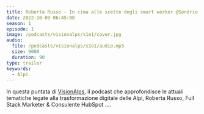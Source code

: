 ```yaml
---
title: Roberta Russo - In cima alle scelte degli smart worker @Sondrio
date: 2022-10-09 06:45:00
season: 1
episode: 1
image: /podcasts/visionalps/s1e1/cover.jpg
audio:
  file: /podcasts/visionalps/s1e1/audio.mp3
  size: 9000
  duration: 90
type: trailer
keywords:
  - Alpi
---
```


In questa puntata di [VisionAlps](https://www.visionalps.com/), il podcast che approfondisce le attuali tematiche legate alla trasformazione digitale delle Alpi, Roberta Russo, Full Stack Marketer & Consulente HubSpot ....
